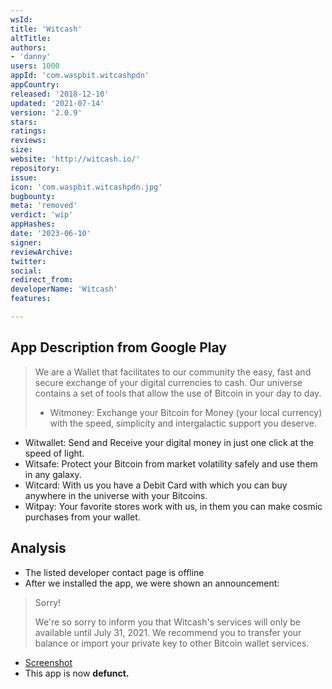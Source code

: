 ```yaml
---
wsId: 
title: 'Witcash'
altTitle: 
authors:
- 'danny'
users: 1000
appId: 'com.waspbit.witcashpdn'
appCountry: 
released: '2018-12-10'
updated: '2021-07-14'
version: '2.0.9'
stars: 
ratings: 
reviews: 
size: 
website: 'http://witcash.io/'
repository: 
issue: 
icon: 'com.waspbit.witcashpdn.jpg'
bugbounty: 
meta: 'removed'
verdict: 'wip'
appHashes: 
date: '2023-06-10'
signer: 
reviewArchive: 
twitter: 
social: 
redirect_from: 
developerName: 'Witcash'
features: 

---
```


## App Description from Google Play 

> We are a Wallet that facilitates to our community the easy, fast and secure exchange of your digital currencies to cash. Our universe contains a set of tools that allow the use of Bitcoin in your day to day.
>
> - Witmoney: Exchange your Bitcoin for Money (your local currency) with the speed, simplicity and intergalactic support you deserve.
- Witwallet: Send and Receive your digital money in just one click at the speed of light.
- Witsafe: Protect your Bitcoin from market volatility safely and use them in any galaxy.
- Witcard: With us you have a Debit Card with which you can buy anywhere in the universe with your Bitcoins.
- Witpay: Your favorite stores work with us, in them you can make cosmic purchases from your wallet.

## Analysis 

- The listed developer contact page is offline 
- After we installed the app, we were shown an announcement:

> Sorry!
>
> We're so sorry to inform you that Witcash's services will only be available until July 31, 2021. We recommend you to transfer your balance or import your private key to other Bitcoin wallet services. 

- [Screenshot](https://twitter.com/BitcoinWalletz/status/1667435356105367552)
- This app is now **defunct.**
